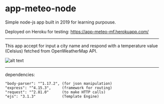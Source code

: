 # app-meteo-node

Simple node-js app built in 2019 for learning purpouse.

Deployed on Heroku for testing: https://app-meteo-mf.herokuapp.com/

----------

This app accept for input a city name and respond with a temperature value (Celsius) fetched from OpenWeatherMap API.

![alt text](https://github.com/Matt-Mf/app-meteo-node/blob/image.jpg?raw=true)

----------

dependencies: 

    "body-parser": "^1.17.2", (for json manipulation)
    "express": "^4.15.3",     (framework for routing)
    "request": "^2.81.0"      (to make HTTP calls)
    "ejs": "3.1.3"            (Template Engine)

